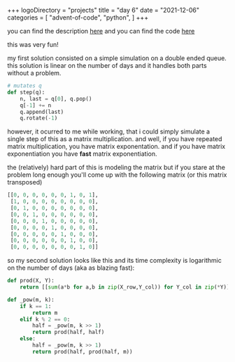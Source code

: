 +++
logoDirectory = "projects"
title = "day 6"
date = "2021-12-06"
categories = [
	"advent-of-code",
	"python",
]
+++

you can find the description [here](https://adventofcode.com/2021/day/6)
and you can find the code [here](https://github.com/Ikerlb/AoC2021/tree/master/6)

this was very fun!

my first solution consisted on a simple simulation on a double ended queue. this solution is linear on the number of days and it handles both parts without a problem.

``` python
# mutates q
def step(q):
    n, last = q[0], q.pop()    
    q[-1] += n
    q.append(last)
    q.rotate(-1)
```

however, it ocurred to me while working, that i could simply simulate a single step of this as a matrix multiplication. and well, if you have repeated matrix multiplication, you have matrix exponentation. and if you have matrix exponentiation you have **fast** matrix exponentiation. 

the (relatively) hard part of this is modeling the matrix but if you stare at the problem long enough you'll come up with the following matrix (or this matrix transposed)

``` python
[[0, 0, 0, 0, 0, 0, 1, 0, 1],
 [1, 0, 0, 0, 0, 0, 0, 0, 0],
 [0, 1, 0, 0, 0, 0, 0, 0, 0],
 [0, 0, 1, 0, 0, 0, 0, 0, 0],
 [0, 0, 0, 1, 0, 0, 0, 0, 0],
 [0, 0, 0, 0, 1, 0, 0, 0, 0],
 [0, 0, 0, 0, 0, 1, 0, 0, 0],
 [0, 0, 0, 0, 0, 0, 1, 0, 0],
 [0, 0, 0, 0, 0, 0, 0, 1, 0]]
```

so my second solution looks like this and its time complexity is logarithmic on the number of days (aka as blazing fast):

``` python
def prod(X, Y):
    return [[sum(a*b for a,b in zip(X_row,Y_col)) for Y_col in zip(*Y)] for X_row in X]

def _pow(m, k):
    if k == 1:
        return m
    elif k % 2 == 0:
        half = _pow(m, k >> 1)
        return prod(half, half)
    else:
        half = _pow(m, k >> 1)
        return prod(half, prod(half, m))
```
